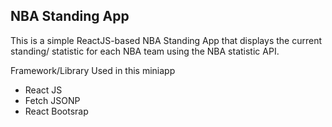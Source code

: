 ## NBA Standing App

This is a simple ReactJS-based NBA Standing App that displays the current standing/ statistic for each NBA team using the NBA statistic API.

Framework/Library Used in this miniapp
- React JS
- Fetch JSONP
- React Bootsrap
